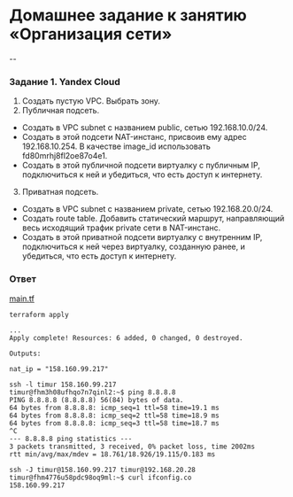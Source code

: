 # Домашнее задание к занятию «Организация сети»

--
### Задание 1. Yandex Cloud 

1. Создать пустую VPC. Выбрать зону.
2. Публичная подсеть.

 - Создать в VPC subnet с названием public, сетью 192.168.10.0/24.
 - Создать в этой подсети NAT-инстанс, присвоив ему адрес 192.168.10.254. В качестве image_id использовать fd80mrhj8fl2oe87o4e1.
 - Создать в этой публичной подсети виртуалку с публичным IP, подключиться к ней и убедиться, что есть доступ к интернету.
3. Приватная подсеть.
 - Создать в VPC subnet с названием private, сетью 192.168.20.0/24.
 - Создать route table. Добавить статический маршрут, направляющий весь исходящий трафик private сети в NAT-инстанс.
 - Создать в этой приватной подсети виртуалку с внутренним IP, подключиться к ней через виртуалку, созданную ранее, и убедиться, что есть доступ к интернету.

### Ответ

[main.tf](terraform/main.tf)
```
terraform apply

...
Apply complete! Resources: 6 added, 0 changed, 0 destroyed.

Outputs:

nat_ip = "158.160.99.217"
```

```
ssh -l timur 158.160.99.217
timur@fhm3h08ufhqo7n7qinl2:~$ ping 8.8.8.8
PING 8.8.8.8 (8.8.8.8) 56(84) bytes of data.
64 bytes from 8.8.8.8: icmp_seq=1 ttl=58 time=19.1 ms
64 bytes from 8.8.8.8: icmp_seq=2 ttl=58 time=18.9 ms
64 bytes from 8.8.8.8: icmp_seq=3 ttl=58 time=18.7 ms
^C
--- 8.8.8.8 ping statistics ---
3 packets transmitted, 3 received, 0% packet loss, time 2002ms
rtt min/avg/max/mdev = 18.761/18.926/19.115/0.183 ms
```

```
ssh -J timur@158.160.99.217 timur@192.168.20.28
timur@fhm4776u58pdc98oq9ml:~$ curl ifconfig.co
158.160.99.217
```
